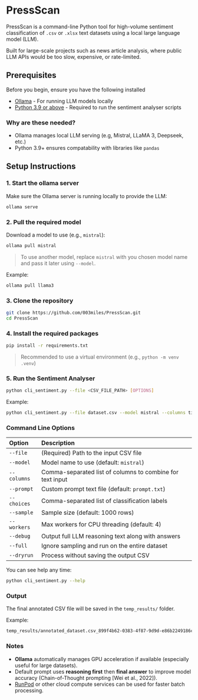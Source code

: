 # PressScan 
PressScan is a command-line Python tool for high-volume sentiment classification of `.csv` or `.xlsx` text datasets using a local large language model (LLM).

Built for large-scale projects such as news article analysis, where public LLM APIs would be too slow, expensive, or rate-limited.
## Prerequisites
Before you begin, ensure you have the following installed
- [Ollama](https://ollama.com/download) - For running LLM models locally
- [Python 3.9 or above](https://www.python.org/downloads/) - Required to run the sentiment analyser scripts
### Why are these needed?
- Ollama manages local LLM serving (e.g, Mistral, LLaMA 3, Deepseek, etc.)
- Python 3.9+ ensures compatability with libraries like `pandas`
## Setup Instructions
### 1. Start the ollama server
Make sure the Ollama server is running locally to provide the LLM:
```bash
ollama serve
```
### 2. Pull the required model
Download a model to use (e.g., `mistral`):
```bash
ollama pull mistral
```
> To use another model, replace `mistral` with you chosen model name and pass it later using `--model`.
 
Example:
```bash
ollama pull llama3
```
### 3. Clone the repository
```bash
git clone https://github.com/003miles/PressScan.git
cd PressScan
```
### 4. Install the required packages
```bash
pip install -r requirements.txt
```
> Recommended to use a virtual environment (e.g., `python -m venv .venv`)
### 5. Run the Sentiment Analyser
```bash
python cli_sentiment.py --file <CSV_FILE_PATH> [OPTIONS]
```
Example:
```bash
python cli_sentiment.py --file dataset.csv --model mistral --columns title,quotes --choices positive,negative,neutral,unrelated --sample 1000 --workers 8 --debug
```
### Command Line Options
| Option      | Description                                               |
|:------------|:----------------------------------------------------------|
| `--file`    | (Required) Path to the input CSV file                     |
| `--model`   | Model name to use (default: `mistral`)                    |
| `--columns` | Comma-separated list of columns to combine for text input |
| `--prompt`  | Custom prompt text file (default: `prompt.txt`)           |
| `--choices` | Comma-separated list of classification labels             |
| `--sample`  | Sample size (default: 1000 rows)                          |
| `--workers` | Max workers for CPU threading (default: 4)                |
| `--debug`   | Output full LLM reasoning text along with answers         |
| `--full`    | Ignore sampling and run on the entire dataset             |
| `--dryrun`  | Process without saving the output CSV                     |
You can see help any time:
```bash
python cli_sentiment.py --help
```
### Output
The final annotated CSV file will be saved in the `temp_results/` folder.

Example:
```bash
temp_results/annotated_dataset.csv_899f4b62-0383-4f87-9d9d-e86b2249186c.csv
```
### Notes
- **Ollama** automatically manages GPU acceleration if available (especially useful for large datasets).
- Default prompt uses **reasoning first** then **final answer** to improve model accuracy (Chain-of-Thought prompting [Wei et al., 2022]).
- [RunPod](https://runpod.io/) or other cloud compute services can be used for faster batch processing.
